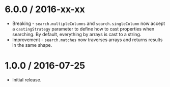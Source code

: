 6.0.0 / 2016-xx-xx
==================

  * Breaking - `search.multipleColumns` and `search.singleColumn` now accept a `castingStrategy` parameter to define how to cast properties when searching. By default, everything by arrays is cast to a string.
  * Improvement - `search.matches` now traverses arrays and returns results in the same shape.

1.0.0 / 2016-07-25
==================

  * Initial release.
